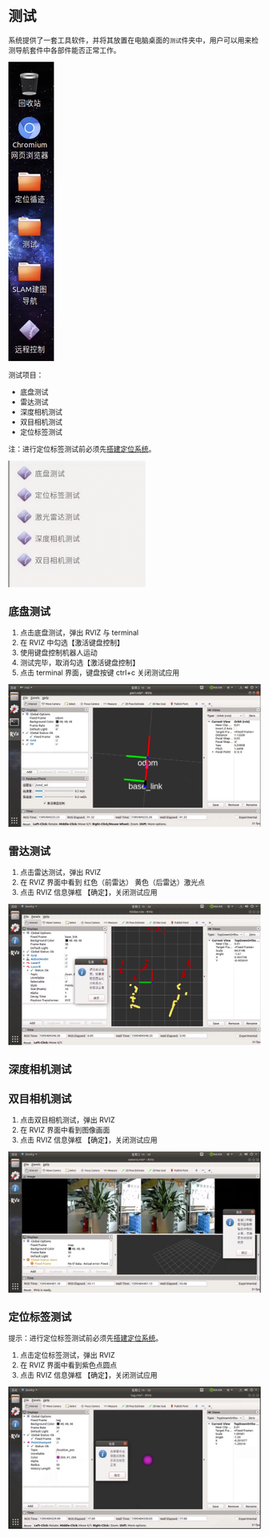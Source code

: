 # 测试

系统提供了一套工具软件，并将其放置在电脑桌面的`测试`件夹中，用户可以用来检测导航套件中各部件能否正常工作。

![](imgs/desktop.png)

测试项目：


* 底盘测试
* 雷达测试
* 深度相机测试
* 双目相机测试
* 定位标签测试

注：进行定位标签测试前必须先[搭建定位系统](/usedoc/pmNavigationkit/user_guide/location/guide/doc)。

![](imgs/test.png)

## 底盘测试

1. 点击底盘测试，弹出 RVIZ 与 terminal
2. 在 RVIZ 中勾选【激活键盘控制】
3. 使用键盘控制机器人运动
4. 测试完毕，取消勾选【激活键盘控制】
5. 点击 terminal 界面，键盘按键 ctrl+c 关闭测试应用

![](imgs/base_test.png)

## 雷达测试

1. 点击雷达测试，弹出 RVIZ
2. 在 RVIZ 界面中看到 红色（前雷达） 黄色（后雷达）激光点
3. 点击 RVIZ 信息弹框 【确定】，关闭测试应用

![](imgs/lidar_test.png)


## 深度相机测试

## 双目相机测试

1. 点击双目相机测试，弹出 RVIZ
2. 在 RVIZ 界面中看到图像画面
3. 点击 RVIZ 信息弹框 【确定】，关闭测试应用

![](imgs/camera_test.png)

## 定位标签测试

提示：进行定位标签测试前必须先[搭建定位系统](/usedoc/pmNavigationkit/user_guide/location/guide/doc)。

1. 点击定位标签测试，弹出 RVIZ
2. 在 RVIZ 界面中看到紫色点圆点
3. 点击 RVIZ 信息弹框 【确定】，关闭测试应用

![](imgs/tag_test.png)